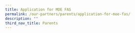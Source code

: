 ```yaml
---
title: Application for MOE FAS
permalink: /our-partners/parents/application-for-moe-fas/
description: ""
third_nav_title: Parents
---
```

